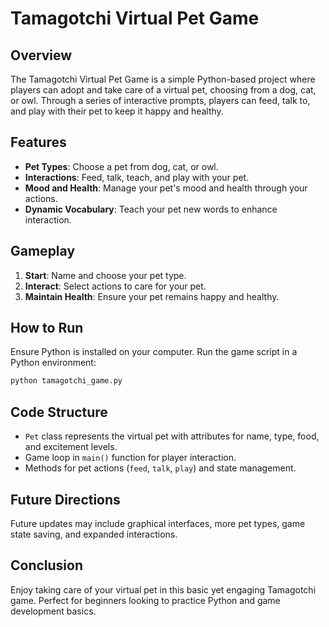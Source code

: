 # Tamagotchi Virtual Pet Game

## Overview
The Tamagotchi Virtual Pet Game is a simple Python-based project where players can adopt and take care of a virtual pet, choosing from a dog, cat, or owl. Through a series of interactive prompts, players can feed, talk to, and play with their pet to keep it happy and healthy.

## Features
- **Pet Types**: Choose a pet from dog, cat, or owl.
- **Interactions**: Feed, talk, teach, and play with your pet.
- **Mood and Health**: Manage your pet's mood and health through your actions.
- **Dynamic Vocabulary**: Teach your pet new words to enhance interaction.

## Gameplay
1. **Start**: Name and choose your pet type.
2. **Interact**: Select actions to care for your pet.
3. **Maintain Health**: Ensure your pet remains happy and healthy.

## How to Run
Ensure Python is installed on your computer. Run the game script in a Python environment:

```bash
python tamagotchi_game.py
```

## Code Structure
- `Pet` class represents the virtual pet with attributes for name, type, food, and excitement levels.
- Game loop in `main()` function for player interaction.
- Methods for pet actions (`feed`, `talk`, `play`) and state management.

## Future Directions
Future updates may include graphical interfaces, more pet types, game state saving, and expanded interactions.

## Conclusion
Enjoy taking care of your virtual pet in this basic yet engaging Tamagotchi game. Perfect for beginners looking to practice Python and game development basics.

